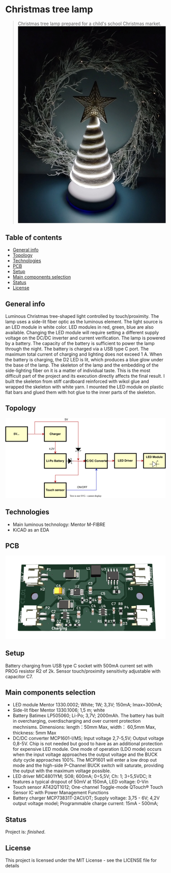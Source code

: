 # Christmas tree lamp
> Christmas tree lamp prepared for a child's school Christmas market.
![Lamp](./Documentation/Images/Christmas_tree_lamp.jpg)

## Table of contents
* [General info](#general-info)
* [Topology](#topology)
* [Technologies](#technologies)
* [PCB](#pcb)
* [Setup](#setup)
* [Main components selection](#main-components-selection)
* [Status](#status)
* [License](#license)

## General info
Luminous Christmas tree-shaped light controlled by touch/proximity. The lamp uses a side-lit fiber optic as the luminous element. The light source is an LED module in white color. LED modules in red, green, blue are also available. Changing the LED module will require setting a different supply voltage on the DC/DC inverter and current verification. The lamp is powered by a battery. The capacity of the battery is sufficient to power the lamp through the night. The battery is charged via a USB type C port. The maximum total current of charging and lighting does not exceed 1 A. When the battery is charging, the D2 LED is lit, which produces a blue glow under the base of the lamp. The skeleton of the lamp and the embedding of the side-lighting fiber on it is a matter of individual taste. This is the most difficult part of the project and its execution directly affects the final result. I built the skeleton from stiff cardboard reinforced with wikol glue and wrapped the skeleton with white yarn. I mounted the LED module on plastic flat bars and glued them with hot glue to the inner parts of the skeleton.

## Topology
![Diagram](./Documentation/Images/Diagram.drawio.svg)

## Technologies
* Main luminous technology: Mentor M-FIBRE
* KiCAD as an EDA

## PCB
![PCB](./Documentation/Images/Top.png)

## Setup
Battery charging from USB type C socket with 500mA current set with PROG resistor R2 of 2k.
Sensor touch/proximity sensitivity adjustable with capacitor C7.

## Main components selection
* LED module
  Mentor 1330.0002; White; 1W; 3,3V; 150mA; Imax=300mA;
* Side-lit fiber
  Mentor 1330.1006; 1,5 m; white
* Battery
  Batimex LP505060; Li-Po; 3,7V; 2000mAh. The battery has built in overcharging, overdischarging and over current protection mechnisms.
  Dimensions: length：50mm Max, width： 60,5mm Max, thickness: 5mm Max
* DC/DC converter
  MCP1601-I/MS; Input voltage 2,7-5,5V; Output voltage 0,8-5V. Chip is not needed but good to have as an additional protection for expensive LED module.
  One mode of operation (LDO mode) occurs when the input voltage approaches the output voltage and the BUCK duty cycle approaches 100%. The MCP1601 will enter a low drop out mode and the high-side P-Channel BUCK switch will saturate, providing the output with the maximum voltage possible. 
* LED driver
  MIC4801YM; SO8; 600mA; 0÷5,5V; Ch: 1; 3÷5,5VDC; It features a typical dropout of 50mV at 150mA, LED voltage: 0-Vin
* Touch sensor
  AT42QT1012; One-channel Toggle-mode QTouch® Touch Sensor IC with Power Management Functions
* Battery charger
  MCP73831T-2ACI/OT; Supply voltage: 3,75 - 6V; 4,2V output voltage model; Programmable charge current: 15mA - 500mA;  

## Status
Project is: _finished_.

## License
This project is licensed under the MIT License - see the LICENSE file for details

